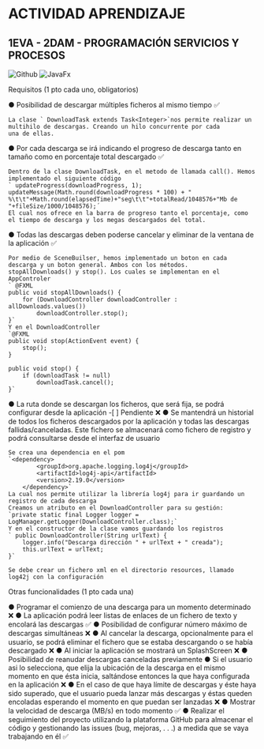 # ACTIVIDAD APRENDIZAJE
## 1EVA - 2DAM - PROGRAMACIÓN SERVICIOS Y PROCESOS

![Github](https://img.shields.io/badge/github-black?style=for-the-badge&logo=github&logoColor=white)
![JavaFx](https://img.shields.io/badge/JavaFx-orange?style=for-the-badge&logo=javafx&logoColor=white)

Requisitos (1 pto cada uno, obligatorios)

●	Posibilidad de descargar múltiples ficheros al mismo tiempo  ✅
    
    La clase ` DownloadTask extends Task<Integer>`nos permite realizar un multihilo de descargas. Creando un hilo concurrente por cada
    una de ellas.

●	Por cada descarga se irá indicando el progreso de descarga tanto en tamaño como en porcentaje total descargado ✅

    Dentro de la clase DownloadTask, en el metodo de llamada call(). Hemos implementado el siguiente código
    ` updateProgress(downloadProgress, 1);
    updateMessage(Math.round(downloadProgress * 100) + " %\t\t"+Math.round(elapsedTime)+"seg\t\t"+totalRead/1048576+"Mb de "+fileSize/1000/1048576);´
    El cual nos ofrece en la barra de progreso tanto el porcentaje, como el tiempo de descarga y los megas descargados del total.

●	Todas las descargas deben poderse cancelar y eliminar de la ventana de la aplicación ✅

    Por medio de SceneBuilser, hemos implementado un boton en cada descarga y un boton general. Ambos con los métodos.
    stopAllDownloads() y stop(). Los cuales se implementan en el AppControler
    ` @FXML
    public void stopAllDownloads() {
        for (DownloadController downloadController : allDownloads.values())
            downloadController.stop();
    }`
    Y en el DownloadController
    `@FXML
    public void stop(ActionEvent event) {
        stop();
    }

    public void stop() {
        if (downloadTask != null)
            downloadTask.cancel();
    }`
●	La ruta donde se descargan los ficheros, que será fija, se podrá configurar desde la aplicación -[ ] Pendiente ❌
●	Se mantendrá un historial de todos los ficheros descargados por la aplicación y todas las descargas fallidas/canceladas. Este fichero se almacenará como fichero de registro y podrá consultarse desde el interfaz de usuario
    
    Se crea una dependencia en el pom
    `<dependency>
            <groupId>org.apache.logging.log4j</groupId>
            <artifactId>log4j-api</artifactId>
            <version>2.19.0</version>
        </dependency>`
    La cual nos permite utilizar la librería log4j para ir guardando un registro de cada descarga
    Creamos un atributo en el DownloadController para su gestión:
    `private static final Logger logger = LogManager.getLogger(DownloadController.class);`
    Y en el constructor de la clase vamos guardando los registros
    ` public DownloadController(String urlText) {
        logger.info("Descarga dirección " + urlText + " creada");
        this.urlText = urlText;
    }`

    Se debe crear un fichero xml en el directorio resources, llamado log42j con la configuración
    

Otras funcionalidades (1 pto cada una)

●	Programar el comienzo de una descarga para un momento determinado ❌
●	La aplicación podrá leer listas de enlaces de un fichero de texto y encolará las descargas ✅
●	Posibilidad de configurar número máximo de descargas simultáneas ❌
●	Al cancelar la descarga, opcionalmente para el usuario, se podrá eliminar el fichero que se estaba descargando o se había descargado ❌
●	Al iniciar la aplicación se mostrará un SplashScreen ❌
●	Posibilidad de reanudar descargas canceladas previamente
●	Si el usuario asi lo selecciona, que elija la ubicación de la descarga en el mismo momento en que ésta inicia, saltándose entonces la que haya configurada en la aplicación ❌
●	En el caso de que haya límite de descargas y éste haya sido superado, que el usuario pueda lanzar más descargas y éstas queden encoladas esperando el momento en que puedan ser lanzadas ❌
●	Mostrar la velocidad de descarga (MB/s) en todo momento  ✅
●	Realizar el seguimiento del proyecto utilizando la plataforma GitHub para almacenar el código y gestionando las issues (bug, mejoras, . . .) a medida que se vaya trabajando en él ✅

